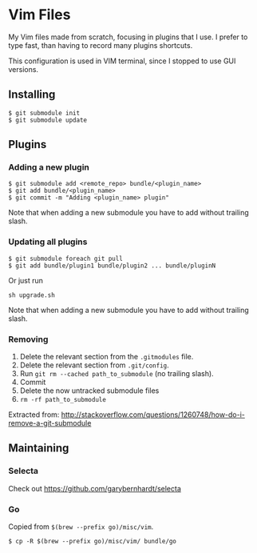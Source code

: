# Vim Files

My Vim files made from scratch, focusing in plugins that I use. I prefer to type fast,
than having to record many plugins shortcuts.

This configuration is used in VIM terminal, since I stopped to use GUI versions.

## Installing

```console
$ git submodule init
$ git submodule update
```

## Plugins

### Adding a new plugin

```console
$ git submodule add <remote_repo> bundle/<plugin_name>
$ git add bundle/<plugin_name>
$ git commit -m "Adding <plugin_name> plugin"
```

Note that when adding a new submodule you have to add without trailing slash.

### Updating all plugins

```console
$ git submodule foreach git pull
$ git add bundle/plugin1 bundle/plugin2 ... bundle/pluginN
```

Or just run

```console
sh upgrade.sh
```

Note that when adding a new submodule you have to add without trailing slash.

### Removing

1. Delete the relevant section from the `.gitmodules` file.
2. Delete the relevant section from `.git/config`.
3. Run `git rm --cached path_to_submodule` (no trailing slash).
4. Commit
5. Delete the now untracked submodule files
6. `rm -rf path_to_submodule`

Extracted from: http://stackoverflow.com/questions/1260748/how-do-i-remove-a-git-submodule

## Maintaining

### Selecta

Check out https://github.com/garybernhardt/selecta

### Go

Copied from `$(brew --prefix go)/misc/vim`.

```console
$ cp -R $(brew --prefix go)/misc/vim/ bundle/go
```
